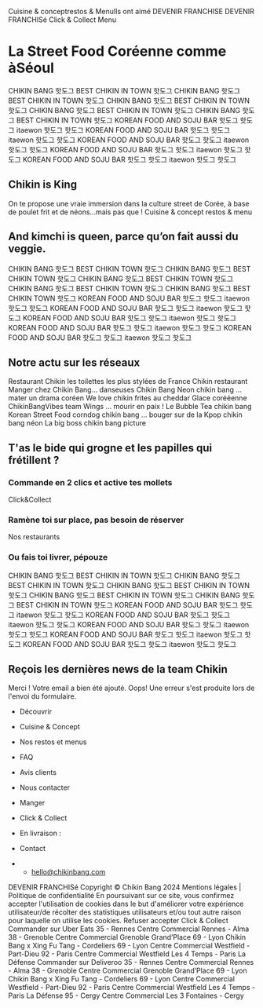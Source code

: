 Cuisine & conceptrestos & MenuIls ont aimé
DEVENIR FRANCHISE
DEVENIR FRANCHISé
Click & Collect
Menu
# La Street Food Coréenne comme àSéoul 
CHIKIN BANG
핫도그
BEST CHIKIN IN TOWN
핫도그 
CHIKIN BANG
핫도그
BEST CHIKIN IN TOWN
핫도그 
CHIKIN BANG
핫도그
BEST CHIKIN IN TOWN
핫도그 
CHIKIN BANG
핫도그
BEST CHIKIN IN TOWN
핫도그 
CHIKIN BANG
핫도그
BEST CHIKIN IN TOWN
핫도그 
KOREAN FOOD AND SOJU BAR
핫도그 핫도그
itaewon
핫도그 핫도그
KOREAN FOOD AND SOJU BAR
핫도그 핫도그
itaewon
핫도그 핫도그
KOREAN FOOD AND SOJU BAR
핫도그 핫도그
itaewon
핫도그 핫도그
KOREAN FOOD AND SOJU BAR
핫도그 핫도그
itaewon
핫도그 핫도그
KOREAN FOOD AND SOJU BAR
핫도그 핫도그
itaewon
핫도그 핫도그
## Chikin is King
On te propose une vraie immersion dans la culture street de Corée, à base de poulet frit et de néons...mais pas que !
Cuisine & concept
restos & menu
## And kimchi is queen, parce qu’on fait aussi du veggie.
CHIKIN BANG
핫도그
BEST CHIKIN TOWN
핫도그
CHIKIN BANG
핫도그
BEST CHIKIN TOWN
핫도그
CHIKIN BANG
핫도그
BEST CHIKIN TOWN
핫도그
CHIKIN BANG
핫도그
BEST CHIKIN TOWN
핫도그
CHIKIN BANG
핫도그
BEST CHIKIN TOWN
핫도그
KOREAN FOOD AND SOJU BAR
핫도그 핫도그
itaewon
핫도그 핫도그
KOREAN FOOD AND SOJU BAR
핫도그 핫도그
itaewon
핫도그 핫도그
KOREAN FOOD AND SOJU BAR
핫도그 핫도그
itaewon
핫도그 핫도그
KOREAN FOOD AND SOJU BAR
핫도그 핫도그
itaewon
핫도그 핫도그
KOREAN FOOD AND SOJU BAR
핫도그 핫도그
itaewon
핫도그 핫도그
## Notre actu sur les réseaux
Restaurant Chikin
les toilettes les plus stylées de France 
Chikin restaurant
Manger chez Chikin Bang…
danseuses Chikin Bang
Neon chikin bang
… mater un drama coréen
We love chikin
frites au cheddar
Glace corééenne
ChikinBangVibes
team Wings
… mourir en paix !
Le Bubble Tea chikin bang
Korean Street Food
corndog chikin bang
… bouger sur de la Kpop
chikin bang néon
La big boss
chikin bang picture
## T'as le bide qui grogne et les papilles qui frétillent ?
### Commande en 2 clics et active tes mollets
Click&Collect
### Ramène toi sur place, pas besoin de réserver
Nos restaurants
### Ou fais toi livrer, pépouze
CHIKIN BANG
핫도그
BEST CHIKIN IN TOWN
핫도그 
CHIKIN BANG
핫도그
BEST CHIKIN IN TOWN
핫도그 
CHIKIN BANG
핫도그
BEST CHIKIN IN TOWN
핫도그 
CHIKIN BANG
핫도그
BEST CHIKIN IN TOWN
핫도그 
CHIKIN BANG
핫도그
BEST CHIKIN IN TOWN
핫도그 
KOREAN FOOD AND SOJU BAR
핫도그 핫도그
itaewon
핫도그 핫도그
KOREAN FOOD AND SOJU BAR
핫도그 핫도그
itaewon
핫도그 핫도그
KOREAN FOOD AND SOJU BAR
핫도그 핫도그
itaewon
핫도그 핫도그
KOREAN FOOD AND SOJU BAR
핫도그 핫도그
itaewon
핫도그 핫도그
KOREAN FOOD AND SOJU BAR
핫도그 핫도그
itaewon
핫도그 핫도그
## Reçois les dernières news de la team Chikin
Merci ! Votre email a bien été ajouté.
Oops! Une erreur s'est produite lors de l'envoi du formulaire.
  * Découvrir
  * Cuisine & Concept
  * Nos restos et menus
  * FAQ
  * Avis clients
  * Nous contacter


  * Manger
  * Click & Collect
  * En livraison :


  * Contact
  *   * hello@chikinbang.com


DEVENIR FRANCHISé
Copyright © Chikin Bang 2024
Mentions légales
|
Politique de confidentialité
En poursuivant sur ce site, vous confirmez accepter l'utilisation de cookies dans le but d'améliorer votre expérience utilisateur/de récolter des statistiques utilisateurs et/ou tout autre raison pour laquelle on utilise les cookies.
Refuser
accepter
Click & Collect
Commander sur Uber Eats
35 - Rennes
Centre Commercial Rennes - Alma
38 - Grenoble
Centre Commercial Grenoble Grand’Place
69 - Lyon
Chikin Bang x Xing Fu Tang - Cordeliers
69 - Lyon 
Centre Commercial Westfield - Part-Dieu
92 - Paris
Centre Commercial Westfield Les 4 Temps - Paris La Défense
Commander sur Deliveroo
35 - Rennes
Centre Commercial Rennes - Alma
38 - Grenoble
Centre Commercial Grenoble Grand’Place
69 - Lyon
Chikin Bang x Xing Fu Tang - Cordeliers
69 - Lyon 
Centre Commercial Westfield - Part-Dieu
92 - Paris
Centre Commercial Westfield Les 4 Temps - Paris La Défense
95 - Cergy
Centre Commercial Les 3 Fontaines - Cergy
